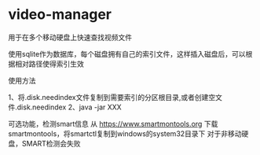 # video-manager


用于在多个移动硬盘上快速查找视频文件

使用sqlite作为数据库，每个磁盘拥有自己的索引文件，这样插入磁盘后，可以根据相对路径使得索引生效

使用方法

1、将.disk.needindex文件复制到需要索引的分区根目录,或者创建空文件.disk.needindex
2、java -jar XXX

可选功能，检测smart信息
从 https://www.smartmontools.org 下载 smartmontools，将smartctl复制到windows的system32目录下
对于非移动硬盘，SMART检测会失败